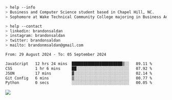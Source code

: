 ````bash
> help --info
> Business and Computer Science student based in Chapel Hill, NC.
> Sophomore at Wake Technical Community College majoring in Business Administration.
````

````bash
> help --contact
> linkedin: brandonsaldan
> instagram: brandonsaldan
> twitter: brandonsaldan
> mailto: brandonmsaldan@gmail.com
````

<!--START_SECTION:waka-->

```txt
From: 29 August 2024 - To: 05 September 2024

JavaScript   12 hrs 24 mins  ██████████████████████▒░░   89.11 %
CSS          1 hr 6 mins     ██░░░░░░░░░░░░░░░░░░░░░░░   07.92 %
JSON         17 mins         ▓░░░░░░░░░░░░░░░░░░░░░░░░   02.14 %
Git Config   6 mins          ▒░░░░░░░░░░░░░░░░░░░░░░░░   00.77 %
Python       0 secs          ░░░░░░░░░░░░░░░░░░░░░░░░░   00.05 %
```

<!--END_SECTION:waka-->

![](https://komarev.com/ghpvc/?username=brandonsaldan&color=6A8AFF)
